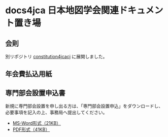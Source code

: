 # docs4jca 日本地図学会関連ドキュメント置き場

## 会則
別リポジトリ [constitution4jcacj](https://github.com/japancartographersassociation/constitution4jcacj) に展開しました。

## 年会費払込用紙


## 専門部会設置申込書
新規に専門部会設置を申し出る方は、「専門部会設置申込」をダウンロードし、必要事項を記入の上、事務局へ提出してください。

- [MS-Word形式（21KB）](https://github.com/japancartographersassociation/docs4jca/blob/master/senmon_mousikomi.pdf)
- [PDF形式（41KB）](https://github.com/japancartographersassociation/docs4jca/blob/master/senmon_mousikomi_w.doc)
